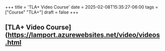 +++
title = 'TLA+ Video Course'
date = 2025-02-08T15:35:27-06:00
tags = ["Course" "TLA+"]
draft = false
+++

## [TLA+ Video Course](https://lamport.azurewebsites.net/video/videos.html